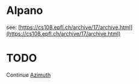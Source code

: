 # Alpano

see: [https://cs108.epfl.ch/archive/17/archive.html](https://cs108.epfl.ch/archive/17/archive.html)

# TODO
Continue [Azimuth](https://cs108.epfl.ch/archive/17/p/01_maths.html#orgd4fe0ed)
